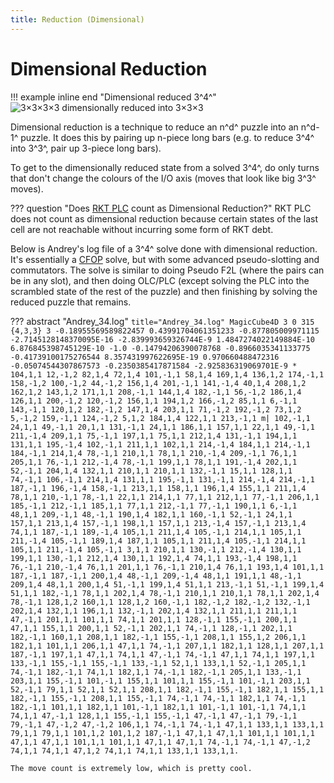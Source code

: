 ```yaml
---
title: Reduction (Dimensional)
---
```


# Dimensional Reduction

!!! example inline end "Dimensional reduced 3^4^"
    ![3×3×3×3 dimensionally reduced into 3×3×3](https://assets.hypercubing.xyz/img/virt/reduction/dimensional_reduction.png)

Dimensional reduction is a technique to reduce an n^d^ puzzle into an n^d-1^ puzzle. It does this by pairing up n-piece long bars (e.g. to reduce 3^4^ into 3^3^, pair up 3-piece long bars).

To get to the dimensionally reduced state from a solved 3^4^, do only turns that don't change the colours of the I/O axis (moves that look like big 3^3^ moves).

??? question "Does [RKT PLC](/methods/3x3x3x3/cfop.md#rkt-plc) count as Dimensional Reduction?"
    RKT PLC does not count as dimensional reduction because certain states of the last cell are not reachable without incurring some form of RKT debt.

Below is Andrey's log file of a 3^4^ solve done with dimensional reduction. It's essentially a [CFOP](/methods/3x3x3x3/cfop.md) solve, but with some advanced pseudo-slotting and commutators. The solve is similar to doing Pseudo F2L (where the pairs can be in any slot), and then doing OLC/PLC (except solving the PLC into the scrambled state of the rest of the puzzle) and then finishing by solving the reduced puzzle that remains.

??? abstract "Andrey_34.log"
    ``` title="Andrey_34.log"
    MagicCube4D 3 0 315 {4,3,3} 3
    -0.18955569589822457 0.43991704061351233 -0.877805009971115 -2.7145128148370095E-16
    -2.839993659326744E-9 1.4847274022149884E-10 6.876845398745129E-10 -1.0
    -0.14794206390078768 -0.8966035341133775 -0.41739100175276544 8.357431997622695E-19
    0.970660488472316 -0.05074544307867573 -0.2350385417871584 -2.925836319069701E-9
    *
    104,1,1 12,-1,2 82,1,4 72,1,4 101,-1,1 58,1,4 169,1,4 136,1,2 174,-1,1 158,-1,2
    100,-1,2 44,-1,2 156,1,4 201,-1,1 141,-1,4 40,1,4 208,1,2 162,1,2 143,1,2 171,1,1
    208,-1,1 144,1,4 182,-1,1 56,-1,2 186,1,4 126,1,1 200,-1,2 120,-1,2 156,1,1 194,1,2
    166,-1,2 85,1,1 6,-1,1 143,-1,1 120,1,2 182,-1,2 147,1,4 203,1,1 71,-1,2 192,-1,2
    73,1,2 5,-1,2 159,-1,1 124,-1,2 5,1,2 184,1,4 122,1,1 213,-1,1 m| 102,-1,1
    24,1,1 49,-1,1 20,1,1 131,-1,1 24,1,1 186,1,1 157,1,1 22,1,1 49,-1,1 211,-1,4
    209,1,1 75,-1,1 197,1,1 75,1,1 212,1,4 131,-1,1 194,1,1 131,1,1 195,-1,4 102,-1,1
    211,1,1 102,1,1 214,-1,4 184,1,1 214,-1,1 184,-1,1 214,1,4 78,-1,1 210,1,1 78,1,1
    210,-1,4 209,-1,1 76,1,1 205,1,1 76,-1,1 212,-1,4 78,-1,1 199,1,1 78,1,1 191,-1,4
    202,1,1 52,-1,1 204,1,4 132,1,1 210,1,1 210,1,1 132,-1,1 15,1,1 128,1,1 74,-1,1
    106,-1,1 214,1,4 131,1,1 195,-1,1 131,-1,1 214,-1,4 214,-1,1 187,-1,1 196,-1,4 158,-1,1
    213,1,1 158,1,1 196,1,4 155,1,1 211,1,4 78,1,1 210,-1,1 78,-1,1 22,1,1 214,1,1
    77,1,1 212,1,1 77,-1,1 206,1,1 185,-1,1 212,-1,1 185,1,1 77,1,1 212,-1,1 77,-1,1
    190,1,1 6,-1,1 48,1,1 209,-1,1 48,-1,1 190,1,4 182,1,1 160,-1,1 52,-1,1 24,1,1
    157,1,1 213,1,4 157,-1,1 198,1,1 157,1,1 213,-1,4 157,-1,1 213,1,4 74,1,1 187,-1,1
    189,-1,4 105,1,1 211,1,4 105,-1,1 214,1,1 105,1,1 211,-1,4 105,-1,1 189,1,4 187,1,1
    105,1,1 211,1,4 105,-1,1 214,1,1 105,1,1 211,-1,4 105,-1,1 3,1,1 210,1,1 130,-1,1
    212,-1,4 130,1,1 199,1,1 130,-1,1 212,1,4 130,1,1 192,1,4 74,1,1 193,-1,4 198,1,1
    76,-1,1 210,-1,4 76,1,1 201,1,1 76,-1,1 210,1,4 76,1,1 193,1,4 101,1,1 187,-1,1
    187,-1,1 200,1,4 48,-1,1 209,-1,4 48,1,1 191,1,1 48,-1,1 209,1,4 48,1,1 200,1,4
    51,-1,1 199,1,4 51,1,1 213,-1,1 51,-1,1 199,1,4 51,1,1 182,-1,1 78,1,1 202,1,4
    78,-1,1 210,1,1 210,1,1 78,1,1 202,1,4 78,-1,1 128,1,2 160,1,1 128,1,2 160,-1,1
    182,-1,2 182,-1,2 132,-1,1 202,1,4 132,1,1 196,1,1 132,-1,1 202,1,4 132,1,1 211,1,1
    211,1,1 47,-1,1 201,1,1 101,1,1 74,1,1 201,1,1 128,-1,1 155,-1,1 200,1,1 47,1,1
    155,1,1 200,1,1 52,-1,1 202,1,1 74,-1,1 128,-1,1 202,1,1 182,-1,1 160,1,1 208,1,1
    182,-1,1 155,-1,1 208,1,1 155,1,2 206,1,1 182,1,1 101,1,1 206,1,1 47,1,1 74,-1,1
    207,1,1 182,1,1 128,1,1 207,1,1 187,-1,1 197,1,1 47,1,1 74,1,1 47,-1,1 74,-1,1
    47,1,1 74,1,1 197,1,1 133,-1,1 155,-1,1 155,-1,1 133,-1,1 52,1,1 133,1,1 52,-1,1
    205,1,1 74,-1,1 182,-1,1 74,1,1 182,1,1 74,-1,1 182,-1,1 205,1,1 133,-1,1 203,1,1
    155,-1,1 101,-1,1 155,1,1 101,1,1 155,-1,1 101,-1,1 203,1,1 52,-1,1 79,1,1 52,1,1
    52,1,1 208,1,1 182,-1,1 155,-1,1 182,1,1 155,1,1 182,-1,1 155,-1,1 208,1,1 155,-1,1
    74,-1,1 74,-1,1 182,1,1 74,-1,1 182,-1,1 101,1,1 182,1,1 101,-1,1 182,1,1 101,-1,1
    101,-1,1 74,1,1 74,1,1 47,-1,1 128,1,1 155,-1,1 155,-1,1 47,-1,1 47,-1,1 79,-1,1
    79,-1,1 47,-1,2 47,-1,2 106,1,1 74,-1,1 74,-1,1 47,1,1 133,1,1 133,1,1 79,1,1
    79,1,1 101,1,2 101,1,2 187,-1,1 47,1,1 47,1,1 101,1,1 101,1,1 47,1,1 47,1,1
    101,1,1 101,1,1 47,1,1 47,1,1 74,-1,1 74,-1,1 47,-1,2 74,1,1 74,1,1 47,1,2
    74,1,1 74,1,1 133,1,1 133,1,1.
    ```

    The move count is extremely low, which is pretty cool.
